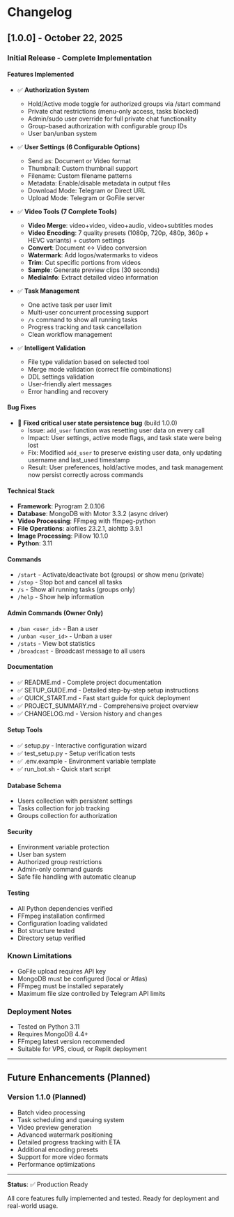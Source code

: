 # Changelog

## [1.0.0] - October 22, 2025

### Initial Release - Complete Implementation

#### Features Implemented
- ✅ **Authorization System**
  - Hold/Active mode toggle for authorized groups via /start command
  - Private chat restrictions (menu-only access, tasks blocked)
  - Admin/sudo user override for full private chat functionality
  - Group-based authorization with configurable group IDs
  - User ban/unban system

- ✅ **User Settings (6 Configurable Options)**
  - Send as: Document or Video format
  - Thumbnail: Custom thumbnail support
  - Filename: Custom filename patterns  
  - Metadata: Enable/disable metadata in output files
  - Download Mode: Telegram or Direct URL
  - Upload Mode: Telegram or GoFile server

- ✅ **Video Tools (7 Complete Tools)**
  - **Video Merge**: video+video, video+audio, video+subtitles modes
  - **Video Encoding**: 7 quality presets (1080p, 720p, 480p, 360p + HEVC variants) + custom settings
  - **Convert**: Document ↔ Video conversion
  - **Watermark**: Add logos/watermarks to videos
  - **Trim**: Cut specific portions from videos
  - **Sample**: Generate preview clips (30 seconds)
  - **MediaInfo**: Extract detailed video information

- ✅ **Task Management**
  - One active task per user limit
  - Multi-user concurrent processing support
  - `/s` command to show all running tasks
  - Progress tracking and task cancellation
  - Clean workflow management

- ✅ **Intelligent Validation**
  - File type validation based on selected tool
  - Merge mode validation (correct file combinations)
  - DDL settings validation
  - User-friendly alert messages
  - Error handling and recovery

#### Bug Fixes
- 🐛 **Fixed critical user state persistence bug** (build 1.0.0)
  - Issue: `add_user` function was resetting user data on every call
  - Impact: User settings, active mode flags, and task state were being lost
  - Fix: Modified `add_user` to preserve existing user data, only updating username and last_used timestamp
  - Result: User preferences, hold/active modes, and task management now persist correctly across commands

#### Technical Stack
- **Framework**: Pyrogram 2.0.106
- **Database**: MongoDB with Motor 3.3.2 (async driver)
- **Video Processing**: FFmpeg with ffmpeg-python
- **File Operations**: aiofiles 23.2.1, aiohttp 3.9.1
- **Image Processing**: Pillow 10.1.0
- **Python**: 3.11

#### Commands
- `/start` - Activate/deactivate bot (groups) or show menu (private)
- `/stop` - Stop bot and cancel all tasks
- `/s` - Show all running tasks (groups only)
- `/help` - Show help information

#### Admin Commands (Owner Only)
- `/ban <user_id>` - Ban a user
- `/unban <user_id>` - Unban a user  
- `/stats` - View bot statistics
- `/broadcast` - Broadcast message to all users

#### Documentation
- ✅ README.md - Complete project documentation
- ✅ SETUP_GUIDE.md - Detailed step-by-step setup instructions
- ✅ QUICK_START.md - Fast start guide for quick deployment
- ✅ PROJECT_SUMMARY.md - Comprehensive project overview
- ✅ CHANGELOG.md - Version history and changes

#### Setup Tools
- ✅ setup.py - Interactive configuration wizard
- ✅ test_setup.py - Setup verification tests
- ✅ .env.example - Environment variable template
- ✅ run_bot.sh - Quick start script

#### Database Schema
- Users collection with persistent settings
- Tasks collection for job tracking
- Groups collection for authorization

#### Security
- Environment variable protection
- User ban system
- Authorized group restrictions
- Admin-only command guards
- Safe file handling with automatic cleanup

#### Testing
- All Python dependencies verified
- FFmpeg installation confirmed
- Configuration loading validated
- Bot structure tested
- Directory setup verified

### Known Limitations
- GoFile upload requires API key
- MongoDB must be configured (local or Atlas)
- FFmpeg must be installed separately
- Maximum file size controlled by Telegram API limits

### Deployment Notes
- Tested on Python 3.11
- Requires MongoDB 4.4+
- FFmpeg latest version recommended
- Suitable for VPS, cloud, or Replit deployment

---

## Future Enhancements (Planned)

### Version 1.1.0 (Planned)
- Batch video processing
- Task scheduling and queuing system
- Video preview generation
- Advanced watermark positioning
- Detailed progress tracking with ETA
- Additional encoding presets
- Support for more video formats
- Performance optimizations

---

**Status**: ✅ Production Ready

All core features fully implemented and tested. Ready for deployment and real-world usage.
